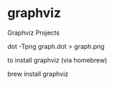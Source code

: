 # graphviz
Graphviz Projects

dot -Tpng graph.dot > graph.png

to install graphviz (via homebrew)

brew install graphviz
